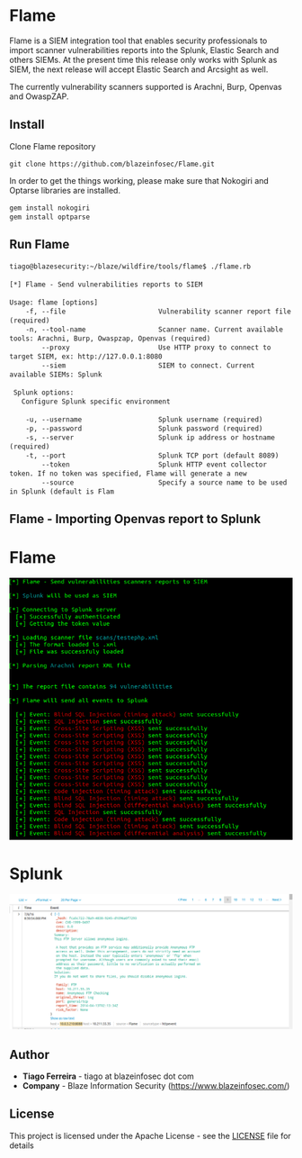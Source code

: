 # Flame

Flame is a SIEM integration tool that enables security professionals to import scanner vulnerabilities reports into the Splunk, Elastic Search and others SIEMs. At the present time this release only works with Splunk as SIEM, the next release will accept Elastic Search and Arcsight as well. 

The currently vulnerability scanners supported is Arachni, Burp, Openvas and OwaspZAP.


## Install 

Clone Flame repository

```
git clone https://github.com/blazeinfosec/Flame.git
```

In order to get the things working, please make sure that Nokogiri and Optarse libraries are
installed.

```
gem install nokogiri
gem install optparse
```

## Run Flame

```
tiago@blazesecurity:~/blaze/wildfire/tools/flame$ ./flame.rb 

[*] Flame - Send vulnerabilities reports to SIEM

Usage: flame [options]
    -f, --file                       Vulnerability scanner report file (required)
    -n, --tool-name                  Scanner name. Current available tools: Arachni, Burp, Owaspzap, Openvas (required)
        --proxy                      Use HTTP proxy to connect to target SIEM, ex: http://127.0.0.1:8080
        --siem                       SIEM to connect. Current available SIEMs: Splunk 

 Splunk options:
   Configure Splunk specific environment

    -u, --username                   Splunk username (required)
    -p, --password                   Splunk password (required)
    -s, --server                     Splunk ip address or hostname (required)
    -t, --port                       Splunk TCP port (default 8089)
        --token                      Splunk HTTP event collector token. If no token was specified, Flame will generate a new
        --source                     Specify a source name to be used in Splunk (default is Flam

```

## Flame - Importing Openvas report to Splunk

# Flame
![Sample screenshot](https://raw.githubusercontent.com/blazeinfosec/Flame/master/resources/images/flame_arachni.png)

# Splunk 
![Sample screenshot](https://raw.githubusercontent.com/blazeinfosec/Flame/master/resources/images/splunk_01.png)


## Author

* **Tiago Ferreira** - tiago at blazeinfosec dot com
* **Company** - Blaze Information Security (https://www.blazeinfosec.com/)

## License 

This project is licensed under the Apache License - see the [LICENSE](LICENSE) file for details
